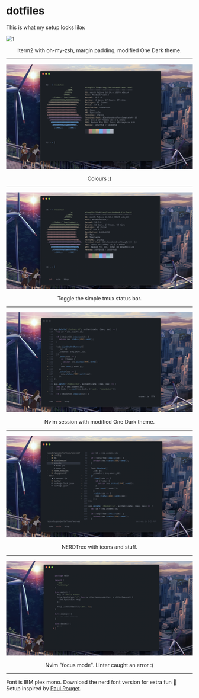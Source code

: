 # dotfiles

This is what my setup looks like:  

![1](/pics/1.png)
<p align="center"> Iterm2 with oh-my-zsh, margin padding, modified One Dark theme. </p>

---

![2](/pics/2.png)
<p align="center"> Colours :) </p>

---

![3](/pics/3.png)
<p align="center"> Toggle the simple tmux status bar. </p>

---

![4](/pics/4.png)
<p align="center"> Nvim session with modified One Dark theme. </p>

---

![5](/pics/5.png)
<p align="center"> NERDTree with icons and stuff. </p>

---

![6](/pics/6.png)
<p align="center"> Nvim "focus mode". Linter caught an error :( </p>

---

Font is IBM plex mono. Download the nerd font version for extra fun :dizzy:  
Setup inspired by [Paul Rouget](https://github.com/paulrouget).
